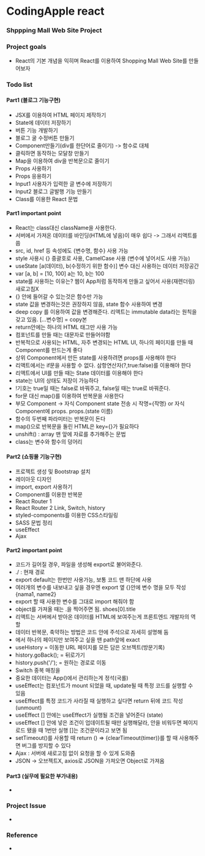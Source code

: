 <h1>CodingApple react</h1>
<h3>Shppping Mall Web Site Project</h3>
<h3>Project goals</h3>
<ul>
    <li>React의 기본 개념을 익히며 React를 이용하여 Shopping Mall Web Site를 만들어보자</li>
</ul>
<h3>Todo list</h3>
<h4>Part1 (블로그 기능구현) </h4>
    <ul>
        <li>JSX를 이용하여 HTML 페이지 제작하기</li>
        <li>State에 데이터 저장하기</li>
        <li>버튼 기능 개발하기</li>
        <li>블로그 굴 수정버튼 만들기</li>
        <li>Component만들기(div를 한단어로 줄이기) -> 함수로 대체</li>
        <li>클릭하면 동작하는 모달창 만들기</li>
        <li>Map을 이용하여 div을 반복문으로 줄이기</li>
        <li>Props 사용하기</li>
        <li>Props 응용하기</li>
        <li>Input1 사용자가 입력한 글 변수에 저장하기</li>
        <li>Input2 블로그 글발행 기능 만들기</li>
        <li>Class를 이용한 React 문법</li>
    </ul>
<h4>Part1 important point</h4>
    <ul>
        <li>React는 class대신 className을 사용한다.</li>
        <li>서버에서 가져온 데이터를 바인딩(HTML에 넣음)이 매우 쉽다 -> 그래서 리액트를 씀</li>
        <li>src, id, href 등 속성에도 {변수명, 함수} 사용 가능</li>
        <li>style 사용시 {} 중괄호로 사용, CamelCase 사용 (변수에 넣어서도 사용 가능)</li>
        <li>useState [a(데이터), b(수정하기 위한 함수)] 변수 대신 사용하는 데이터 저장공간</li>
        <li>var [a, b] = [10, 100] a는 10, b는 100</li>
        <li>state를 사용하는 이유는? 웹이 App처럼 동작하게 만들고 싶어서 사용(재렌더링) 새로고침X</li>
        <li>{} 안에 들어갈 수 있는것은 함수만 가능</li>
        <li>state 값을 변경하는것은 권장하지 않음, state 함수 사용하여 변경</li>
        <li>deep copy 를 이용하여 값을 변경해준다. 리액트는 immutable data라는 원칙을 갖고 있음. [...변수명] = copy본</li>
        <li>return안에는 하나의 HTML 태그만 사용 가능</li>
        <li>컴포넌트를 만들 때는 대문자로 만들어야함</li>
        <li>반복적으로 사용되는 HTML, 자주 변경되는 HTML UI, 하나의 페이지를 만들 때 Component를 만드는게 좋다</li>
        <li>상위 Component에서 만든 state를 사용하려면 props를 사용해야 한다</li>
        <li>리액트에서는 if문을 사용할 수 없다. 삼항연산자(?,true:false)를 이용해야 한다</li>
        <li>리액트에서 UI를 만들 때는 State 데이터를 이용해야 한다</li>
        <li>state는 UI의 상태도 저장이 가능하다</li>
        <li>!기호는 true일 때는 false로 바꿔주고, false일 때는 true로 바꿔준다.</li>
        <li>for문 대신 map()를 이용하여 반복문을 사용한다</li>
        <li>부모 Component -> 자식 Component state 전송 시 작명={작명} or 자식 Component에 props. props.(state 이름)</li>
        <li>함수의 두번째 파라미터는 반복문이 돈다</li>
        <li>map()으로 반복문을 돌린 HTML은 key={}가 필요하다</li>
        <li>unshift() : array 맨 앞에 자료를 추가해주는 문법</li>
        <li>class는 변수와 함수의 덩어리</li>
    </ul>

<h4>Part2 (쇼핑몰 기능구현) </h4>
    <ul>
        <li>프로젝트 생성 및 Bootstrap 설치</li>
        <li>레이아웃 디자인</li>
        <li>import, export 사용하기</li>
        <li>Component를 이용한 반복문</li>
        <li>React Router 1</li>
        <li>React Router 2 Link, Switch, history</li>
        <li>styled-components를 이용한 CSS스타일링</li>
        <li>SASS 문법 정리</li>
        <li>useEffect</li>
        <li>Ajax</li>
    </ul>

<h4>Part2 important point</h4>
    <ul>
        <li>코드가 길어질 경우, 파일을 생성해 export로 불어와준다.</li>
        <li>./ : 현재 경로</li>
        <li>export default는 한번만 사용가능, 보통 코드 맨 하단에 사용</li>
        <li>여러개의 변수를 내보내고 싶을 경우엔 export 옆 {}안에 변수 명을 모두 작성 {nama1, name2}</li>
        <li>export 할 때 사용한 변수를 그대로 import 해줘야 함</li>
        <li>object를 가져올 때는 .을 찍어주면 됨. shoes[0].title</li>
        <li>리액트는 서버에서 받아온 데이터를 HTML에 보여주는게 프론트엔드 개발자의 역할</li>
        <li>데이터 반복문, 축약하는 방법은 코드 안에 주석으로 자세히 설명해 둠</li>
        <li><Route exact path="/">에서 하나의 페이지만 보여주고 싶을 땐 path앞에 exact</li>
        <li>useHistory = 이동한 URL 페이지를 모든 담은 오브젝트(방문기록)</li>
        <li>history.goBack(); = 뒤로가기</li>
        <li>history.push('/'); = 원하는 경로로 이동</li>
        <li>Switch 중복 매칭을 </li>
        <li>중요한 데이터는 App()에서 관리하는게 정석(국롤) </li>
        <li>useEffect는 컴포넌트가 mount 되었을 때, update될 때 특정 코드를 실행할 수 있음 </li>
        <li>useEffect를 특정 코드가 사라질 때 실행하고 싶다면 return 뒤에 코드 작성(unmount) </li>
        <li>useEffect [] 안에는 useEffect가 실행될 조건을 넣어준다 (state) </li>
        <li>useEffect [] 안에 넣은 조건이 업데이트될 때만 실행해달라, 안을 비워두면 페이지 로드 됐을 때 1번만 실행 []는 조건문이라고 보면 됨 </li>
        <li>setTimeout()를 사용할 때 return () => {clearTimeout(timer)}를 할 때 사용해주면 버그를 방지할 수 있다 </li>
        <li>Ajax : 서버에 새로고침 없이 요청을 할 수 있게 도와줌 </li>
        <li>JSON -> 오브젝트X, axios로 JSON을 가져오면 Object로 가져옴 </li>
    </ul>




<h4>Part3 (실무에 필요한 부가내용)</h4>
    <ul>
        <li></li>
    </ul>



<h3>Project Issue</h3>
    <ul>
        <li></li>
    </ul>


<h3>Reference</h3>
    <ul>
        <li></li>
    </ul>